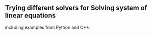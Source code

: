 ## Trying different solvers for Solving system of linear equations
including examples from Python and C++.
